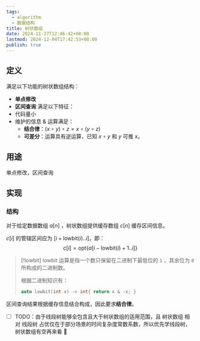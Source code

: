 ```yaml
---
tags:
  - algorithm
  - 数据结构
title: 树状数组
date: 2024-11-27T12:46:42+08:00
lastmod: 2024-12-04T17:42:53+08:00
publish: true
---
```

## 定义

满足以下功能的树状数组结构：
+ **单点修改**
+ **区间查询**
满足以下特征：
+ 代码量小
+ 维护的信息 & 运算满足：
	+ **结合律**：$(x \circ y) \circ z = x \circ (y \circ z)$
	+ **可差分**：运算具有逆运算，已知 $x \circ y$ 和 $y$ 可推 $x$。

## 用途

单点修改，区间查询

## 实现

### 结构

对于给定数据数组 $a[n]$ ，树状数组提供缓存数组 $c[n]$ 缓存区间信息。

$c[i]$ 的管辖区间应为 $[i + \mathrm{lowbit}(i) .. i]$，即：
$$
c[i] = \mathrm{opt}\{a[i - \mathrm{lowbit}(i) + 1 .. i]\}
$$
>[!lowbit]
>$\mathrm{lowbit}$ 运算是指一个数只保留在二进制下最低位的 `1` ，其余位为 `0` 所构成的二进制数。
>
>根据二进制知识有：
>
>```cpp
>auto lowbit(int x) -> int{ return x & -x; }
>```

区间查询结果根据缓存信息结合构成，因此要求**结合律**。


- [ ] TODO：由于线段树能够全包含且大于树状数组的适用范围，且 树状数组 相对 线段树 占优仅在于部分场景的时间复杂度常数系数，所以优先学线段树，树状数组有空再来看 🔽 
